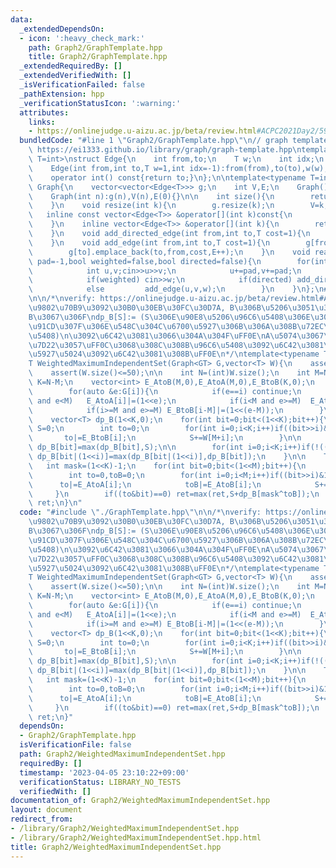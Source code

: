 ```yaml
---
data:
  _extendedDependsOn:
  - icon: ':heavy_check_mark:'
    path: Graph2/GraphTemplate.hpp
    title: Graph2/GraphTemplate.hpp
  _extendedRequiredBy: []
  _extendedVerifiedWith: []
  _isVerificationFailed: false
  _pathExtension: hpp
  _verificationStatusIcon: ':warning:'
  attributes:
    links:
    - https://onlinejudge.u-aizu.ac.jp/beta/review.html#ACPC2021Day2/5917572
  bundledCode: "#line 1 \"Graph2/GraphTemplate.hpp\"\n// graph template\n// ref :\
    \ https://ei1333.github.io/library/graph/graph-template.hpp\ntemplate<typename\
    \ T=int>\nstruct Edge{\n    int from,to;\n    T w;\n    int idx;\n    Edge()=default;\n\
    \    Edge(int from,int to,T w=1,int idx=-1):from(from),to(to),w(w),idx(idx){}\n\
    \    operator int() const{return to;}\n};\n\ntemplate<typename T=int>\nstruct\
    \ Graph{\n    vector<vector<Edge<T>>> g;\n    int V,E;\n    Graph()=default;\n\
    \    Graph(int n):g(n),V(n),E(0){}\n\n    int size(){\n        return (int)g.size();\n\
    \    }\n    void resize(int k){\n        g.resize(k);\n        V=k;\n    }\n \
    \   inline const vector<Edge<T>> &operator[](int k)const{\n        return (g.at(k));\n\
    \    }\n    inline vector<Edge<T>> &operator[](int k){\n        return (g.at(k));\n\
    \    }\n    void add_directed_edge(int from,int to,T cost=1){\n        g[from].emplace_back(from,to,cost,E++);\n\
    \    }\n    void add_edge(int from,int to,T cost=1){\n        g[from].emplace_back(from,to,cost,E);\n\
    \        g[to].emplace_back(to,from,cost,E++);\n    }\n    void read(int m,int\
    \ pad=-1,bool weighted=false,bool directed=false){\n        for(int i=0;i<m;i++){\n\
    \            int u,v;cin>>u>>v;\n            u+=pad,v+=pad;\n            T w=T(1);\n\
    \            if(weighted) cin>>w;\n            if(directed) add_directed_edge(u,v,w);\n\
    \            else         add_edge(u,v,w);\n        }\n    }\n};\n#line 2 \"Graph2/WeightedMaximumIndependentSet.hpp\"\
    \n\n/*\nverify: https://onlinejudge.u-aizu.ac.jp/beta/review.html#ACPC2021Day2/5917572\n\
    \u9802\u70B9\u3092\u30B0\u30EB\u30FC\u30D7A, B\u306B\u5206\u3051\u308B\uFF0E\n\
    B\u3067\u306F\ndp_B[S]:= (S\u306E\u90E8\u5206\u96C6\u5408\u306E\u3046\u3061\uFF0C\
    \u91CD\u307F\u306E\u548C\u304C\u6700\u5927\u306B\u306A\u308B\u72EC\u7ACB\u96C6\
    \u5408)\n\u3092\u6C42\u3081\u3066\u304A\u304F\uFF0E\nA\u5074\u3067\u5168\u63A2\
    \u7D22\u3057\uFF0C\u3068\u308C\u308B\u96C6\u5408\u3092\u6C42\u3081\uFF0C\u6700\
    \u5927\u5024\u3092\u6C42\u3081\u308B\uFF0E\n*/\ntemplate<typename T,typename GT=int>\n\
    T WeightedMaximumIndependentSet(Graph<GT> G,vector<T> W){\n    assert(G.size()==(int)W.size());\n\
    \    assert(W.size()<=50);\n\n    int N=(int)W.size();\n    int M=N/2;\n    int\
    \ K=N-M;\n    vector<int> E_AtoB(M,0),E_AtoA(M,0),E_BtoB(K,0);\n    for(int i=0;i<N;i++){\n\
    \        for(auto &e:G[i]){\n            if(e==i) continue;\n            if(i<M\
    \ and e<M)   E_AtoA[i]|=(1<<e);\n            if(i<M and e>=M)  E_AtoB[i]|=(1<<(e-M));\n\
    \            if(i>=M and e>=M) E_BtoB[i-M]|=(1<<(e-M));\n        }\n    }\n\n\
    \    vector<T> dp_B(1<<K,0);\n    for(int bit=0;bit<(1<<K);bit++){\n        T\
    \ S=0;\n        int to=0;\n        for(int i=0;i<K;i++)if((bit>>i)&1){\n     \
    \       to|=E_BtoB[i];\n            S+=W[M+i];\n        }\n\n        if((to&bit)==0)\
    \ dp_B[bit]=max(dp_B[bit],S);\n\n        for(int i=0;i<K;i++)if(!((bit>>i)&1))\
    \ dp_B[bit|(1<<i)]=max(dp_B[bit|(1<<i)],dp_B[bit]);\n    }\n\n    T ret=0;\n \
    \   int mask=(1<<K)-1;\n    for(int bit=0;bit<(1<<M);bit++){\n        T S=0;\n\
    \        int to=0,toB=0;\n        for(int i=0;i<M;i++)if((bit>>i)&1){\n      \
    \      to|=E_AtoA[i];\n            toB|=E_AtoB[i];\n            S+=W[i];\n   \
    \     }\n        if((to&bit)==0) ret=max(ret,S+dp_B[mask^toB]);\n    }\n    return\
    \ ret;\n}\n"
  code: "#include \"./GraphTemplate.hpp\"\n\n/*\nverify: https://onlinejudge.u-aizu.ac.jp/beta/review.html#ACPC2021Day2/5917572\n\
    \u9802\u70B9\u3092\u30B0\u30EB\u30FC\u30D7A, B\u306B\u5206\u3051\u308B\uFF0E\n\
    B\u3067\u306F\ndp_B[S]:= (S\u306E\u90E8\u5206\u96C6\u5408\u306E\u3046\u3061\uFF0C\
    \u91CD\u307F\u306E\u548C\u304C\u6700\u5927\u306B\u306A\u308B\u72EC\u7ACB\u96C6\
    \u5408)\n\u3092\u6C42\u3081\u3066\u304A\u304F\uFF0E\nA\u5074\u3067\u5168\u63A2\
    \u7D22\u3057\uFF0C\u3068\u308C\u308B\u96C6\u5408\u3092\u6C42\u3081\uFF0C\u6700\
    \u5927\u5024\u3092\u6C42\u3081\u308B\uFF0E\n*/\ntemplate<typename T,typename GT=int>\n\
    T WeightedMaximumIndependentSet(Graph<GT> G,vector<T> W){\n    assert(G.size()==(int)W.size());\n\
    \    assert(W.size()<=50);\n\n    int N=(int)W.size();\n    int M=N/2;\n    int\
    \ K=N-M;\n    vector<int> E_AtoB(M,0),E_AtoA(M,0),E_BtoB(K,0);\n    for(int i=0;i<N;i++){\n\
    \        for(auto &e:G[i]){\n            if(e==i) continue;\n            if(i<M\
    \ and e<M)   E_AtoA[i]|=(1<<e);\n            if(i<M and e>=M)  E_AtoB[i]|=(1<<(e-M));\n\
    \            if(i>=M and e>=M) E_BtoB[i-M]|=(1<<(e-M));\n        }\n    }\n\n\
    \    vector<T> dp_B(1<<K,0);\n    for(int bit=0;bit<(1<<K);bit++){\n        T\
    \ S=0;\n        int to=0;\n        for(int i=0;i<K;i++)if((bit>>i)&1){\n     \
    \       to|=E_BtoB[i];\n            S+=W[M+i];\n        }\n\n        if((to&bit)==0)\
    \ dp_B[bit]=max(dp_B[bit],S);\n\n        for(int i=0;i<K;i++)if(!((bit>>i)&1))\
    \ dp_B[bit|(1<<i)]=max(dp_B[bit|(1<<i)],dp_B[bit]);\n    }\n\n    T ret=0;\n \
    \   int mask=(1<<K)-1;\n    for(int bit=0;bit<(1<<M);bit++){\n        T S=0;\n\
    \        int to=0,toB=0;\n        for(int i=0;i<M;i++)if((bit>>i)&1){\n      \
    \      to|=E_AtoA[i];\n            toB|=E_AtoB[i];\n            S+=W[i];\n   \
    \     }\n        if((to&bit)==0) ret=max(ret,S+dp_B[mask^toB]);\n    }\n    return\
    \ ret;\n}"
  dependsOn:
  - Graph2/GraphTemplate.hpp
  isVerificationFile: false
  path: Graph2/WeightedMaximumIndependentSet.hpp
  requiredBy: []
  timestamp: '2023-04-05 23:10:22+09:00'
  verificationStatus: LIBRARY_NO_TESTS
  verifiedWith: []
documentation_of: Graph2/WeightedMaximumIndependentSet.hpp
layout: document
redirect_from:
- /library/Graph2/WeightedMaximumIndependentSet.hpp
- /library/Graph2/WeightedMaximumIndependentSet.hpp.html
title: Graph2/WeightedMaximumIndependentSet.hpp
---
```

